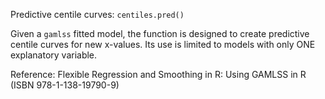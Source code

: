 Predictive centile curves: `centiles.pred()`

Given a `gamlss` fitted model, the function is designed to create predictive centile curves for new x-values. Its use is limited to models with only ONE explanatory variable.

Reference:
Flexible Regression and Smoothing in R: Using GAMLSS in R (ISBN 978-1-138-19790-9) 
